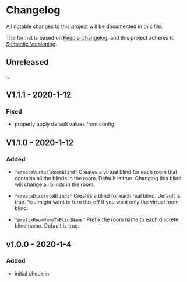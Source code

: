 # Changelog

All notable changes to this project will be documented in this file.

The format is based on [Keep a Changelog](https://keepachangelog.com/en/1.0.0/),
and this project adheres to [Semantic Versioning](https://semver.org/spec/v2.0.0.html).

## Unreleased

...

## V1.1.1 - 2020-1-12

### Fixed

- properly apply default values from config

## V1.1.0 - 2020-1-12

### Added

- `"createVirtualRoomBlind"` Creates a virtual blind for each room that contains all the blinds in the room. Default is true. Changing this blind will change all blinds in the room.

- `"createDiscreteBlinds"` Creates a blind for each real blind. Default is true. You might want to turn this off if you want only the virtual room blind.

- `"prefixRoomNameToBlindName"` Prefix the room name to each discrete blind name. Default is true.

## v1.0.0 - 2020-1-4

### Added

- initial check in
